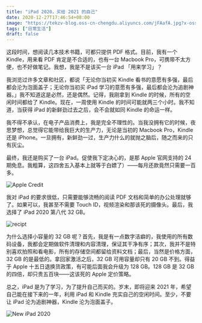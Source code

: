 ```yaml
---
title: "iPad 2020，买给 2021 的自己"
date: 2020-12-27T17:46:54+08:00
image: "https://tekzv-blog.oss-cn-chengdu.aliyuncs.com/jFAafA.jpg?x-oss-process=style/webp"
tags: ["日常生活"]
draft: false
---
```


这段时间，想阅读几本技术书籍，可都只提供 PDF 格式。目前，我有一个 Kindle，用来看 PDF 肯定是不合适的，也有一台 Macbook Pro，可携带不太方便，也不好做笔记。我想，我是不是该买一台 iPad 「用来学习」？

我浏览过许多文章和社区，都说「无论你当初买 Kindle 看书的意愿有多强，最后都会沦为泡面盖子；无论你当初买 iPad 学习的意愿有多强，最后都会沦为追剧神器。」我不知道这是必然，还是偶然。记得，我刚拿到 Kindle 的时候，所有的空闲时间都给了 Kindle。现在，一周使用 Kindle 的时间可能就两三个小时。我不知道，当获得 iPad 的新鲜劲过去之后，会不会就如同 Kindle 的命运一样。

我不得不承认，在电子产品消费上，我是完全不理性的。当我没拥有它的时候，夜思梦想，总觉得它能带给我巨大的生产力，无论是当初的 Macbook Pro，Kindle 还是 iPhone。一旦拥有，新鲜劲一过，生产力什么的就抛之脑后，随之而来的只有灰尘。

最终，我还是购买了一台 iPad。促使我下定决心的，是那 Apple 官网支持的 24 期免息。我粗算，这四舍五入基本上就等于白嫖了）——每月还款竟然只需要一百多。

![Apple Credit](https://tekzv-blog.oss-cn-chengdu.aliyuncs.com/GtSR2i.png?x-oss-process=style/webp) 

我对 iPad 的要求很低，只需要能够流畅的阅读 PDF 文档和简单的办公处理就够了。如果可以，我甚至不需要 Touch ID，视频渲染和那该死的摄像头。最后，我选择了 iPad 2020 第八代 32 GB。	

![recipt](https://tekzv-blog.oss-cn-chengdu.aliyuncs.com/hmBFMI.jpeg?x-oss-process=style/webp)

为什么选择小容量的 32 GB 呢？首先，我是有一点数字洁癖的，我使用的所有数码设备，我都会定期做软件清理和内容清理，保证其干净有序；其次，我并不是特别喜欢拍照和看电影，所有的存储空间都留给资料文档；最后，当然是价格方面，32 GB 的是最低的。拿回家激活之后，32 GB 可用容量却只有 20 GB 不到。得益于 Apple 十五日退换货政策，有可能后面我会升级为 128 GB。128 GB 是 32 GB的四倍，却只贵五百块——这该死的 Apple 定价策略。

总之，iPad 是为了学习，为了提升自己而买的。岁末，即将迎来 2021 年，希望自己能在接下来的一年，利用 iPad 和 Kindle 充实自己的空闲时间。至少，不要让 iPad 沦为追剧神器，Kindle 沦为泡面盖子。

![New iPad 2020](https://tekzv-blog.oss-cn-chengdu.aliyuncs.com/tGD7Zw.jpeg?x-oss-process=style/webp)